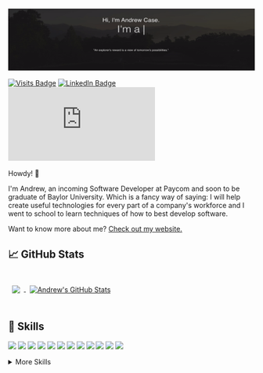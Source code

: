 [![Andrew's GitHub Banner](./assets/GitHubBanner.gif)](https://andrewcase.dev/)

[![Visits Badge](https://badges.pufler.dev/visits/AndrewC0128/AndrewC0128)](https://andrewcase.dev/) [![LinkedIn Badge](https://img.shields.io/badge/LinkedIn-Profile-informational?style=flat&logo=linkedin&logoColor=white&color=0D76A8)](https://www.linkedin.com/in/andrewcase1/) [![Resume Badge](https://img.shields.io/github/size/AndrewC0128/PersonalWebsiteReact/public/Resume_ACASE.pdf?color=white&label=Resume&logoColor=white)](https://andrewcase.dev/Resume_ACASE.pdf)

Howdy! 👋

I'm Andrew, an incoming Software Developer at Paycom and soon to be graduate of Baylor University. Which is a fancy way of saying: I will help create useful technologies for every part of a company's workforce and I went to school to learn techniques of how to best develop software.

Want to know more about me? [Check out my website.](https://andrewcase.dev/)

## &#x1f4c8; GitHub Stats

<br>

<a href="https://github.com/AndrewC0128/">
  <img align="center" style="margin:0.5rem" src="https://github-readme-stats.vercel.app/api/top-langs/?username=AndrewC0128&hide=html,css&title_color=ffffff&text_color=c9cacc&icon_color=4AB197&bg_color=1A2B34"/>
</a>

<a href="https://github.com/AndrewC0128">
  <img align="center" style="margin:0.5rem" src="https://github-readme-stats.vercel.app/api?username=AndrewC0128&show_icons=true&line_height=27&count_private=true&title_color=ffffff&text_color=c9cacc&icon_color=4AB097&bg_color=1A2B34" alt="Andrew's GitHub Stats" />
</a>

<br>
<br>

## 💼 Skills

![](https://img.shields.io/badge/Code-C++-blue.svg?style=flat&logo=c%2B%2B)
![](https://img.shields.io/badge/Code-C-informational?style=flat&logo=c&logoColor=white&color=3C49A5)
![](https://img.shields.io/badge/Code-Bash-informational?style=flat&logo=gnu-bash&logoColor=white&color=203E6A)
![](https://img.shields.io/badge/Code-Java-informational?style=flat&logo=java&logoColor=white&color=D9762C)
![](https://img.shields.io/badge/Code-Kotlin-informational?style=flat&logo=kotlin&logoColor=white&color=7C70DC)
![](https://img.shields.io/badge/Code-Python-informational?style=flat&logo=python&logoColor=white&color=F9DB65)
![](https://img.shields.io/badge/Code-MySQL-informational?style=flat&logo=MySQL&logoColor=white&color=51789E)
![](https://img.shields.io/badge/Code-Angular-informational?style=flat&logo=angular&logoColor=white&color=CB2B39)
![](https://img.shields.io/badge/Code-CSharp-informational?style=flat&logo=c-sharp&logoColor=white&color=611D73)
![](https://img.shields.io/badge/Code-Spark-informational?style=flat&logo=apache-spark&logoColor=white&color=D87833)
![](https://img.shields.io/badge/Code-Hadoop-informational?style=flat&logo=apache&logoColor=white&color=FEFD54)
![](https://img.shields.io/badge/Code-React-informational?style=flat&logo=react&logoColor=white&color=82D7F7)

<details>
<summary>More Skills</summary>
<br>

![](https://img.shields.io/badge/Code-JavaScript-informational?style=flat&logo=JavaScript&logoColor=white&color=4AB197)
![](https://img.shields.io/badge/Code-TypeScript-informational?style=flat&logo=TypeScript&logoColor=white&color=4AB197)
![](https://img.shields.io/badge/Code-MongoDB-informational?style=flat&logo=MongoDB&logoColor=white&color=4AB197)
![](https://img.shields.io/badge/Style-CSS-informational?style=flat&logo=css3&logoColor=white&color=4AB197)

<br>

![](https://img.shields.io/badge/Tools-Docker-informational?style=flat&logo=docker&logoColor=white&color=4AB197)
![](https://img.shields.io/badge/Tools-Netlify-informational?style=flat&logo=netlify&logoColor=white&color=4AB197)
![](https://img.shields.io/badge/Tools-Jenkins-informational?style=flat&logo=jenkins&logoColor=white&color=4AB197)
![](https://img.shields.io/badge/Tools-NPM-informational?style=flat&logo=npm&logoColor=white&color=4AB197)
![](https://img.shields.io/badge/Tools-Postman-informational?style=flat&logo=Postman&logoColor=white&color=4AB197)
![](https://img.shields.io/badge/Tools-GitHub-informational?style=flat&logo=GitHub&logoColor=white&color=4AB197)
![](https://img.shields.io/badge/Tools-GitLab-informational?style=flat&logo=GitLab&logoColor=white&color=4AB197)
</details>


